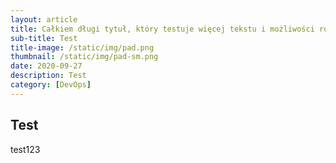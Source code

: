 ```yaml
---
layout: article
title: Całkiem długi tytuł, który testuje więcej tekstu i możliwości różnych
sub-title: Test
title-image: /static/img/pad.png
thumbnail: /static/img/pad-sm.png
date: 2020-09-27
description: Test
category: [DevOps]
---
```


## Test

test123